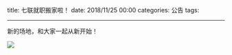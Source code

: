 title: 七联就职搬家啦！
date: 2018/11/25 00:00
categories: 公告
tags:

---

新的场地，和大家一起从新开始！

![](http://wx1.sinaimg.cn/mw690/a9a40e85gy1fxk39z4vcrj21730p0q9f.jpg)
